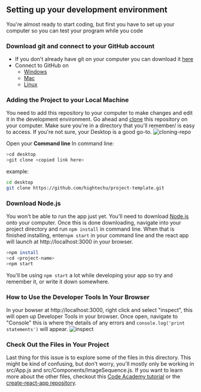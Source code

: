## Setting up your development environment
You're almost ready to start coding, but first you have to set up your computer so  you can test your program while you code

### Download git and connect to your GitHub account
- If you don't already have git on your computer you can download it [here](https://git-scm.com/downloads)
- Connect to GitHub on
   - [Windows](https://www.pluralsight.com/guides/using-git-and-github-on-windows)
   - [Mac](https://kbroman.org/github_tutorial/pages/first_time.html)
   - [Linux](https://www.howtoforge.com/tutorial/install-git-and-github-on-ubuntu/#-configuring-github)
### Adding the Project to your Local Machine
You need to add this repository to your computer to make changes and edit it in the development environment. Go ahead and [clone](https://help.github.com/en/github/creating-cloning-and-archiving-repositories/cloning-a-repository) this repository on your computer. Make sure you're in a directory that you'll remember/ is easy to access. If you're not sure, your Desktop is a good go-to.
![cloning-repo](https://user-images.githubusercontent.com/45152371/86035053-800f5700-b9f0-11ea-9b7a-e2201286067b.GIF)


Open your **Command line**
In command line:
```sh
>cd desktop
>git clone <copied link here>
```
example:
```sh
cd desktop
git clone https://github.com/hightechu/project-template.git
```

### Download Node.js
You won't be able to run the app just yet. You'll need to download [Node.js](https://nodejs.org/en/) onto your computer. Once this is done downloading, navigate into your project directory and run `npm install` in command line. When that is finished installing, enter`npm start` in your command line and the react app will launch at http://localhost:3000 in your browser.
```sh
>npm install
>cd <project-name>
>npm start
```
You'll be using `npm start` a lot while developing your app so try and remember it, or write it down somewhere.
### How to Use the Developer Tools In Your Browser
In your bowser at http://localhost:3000, right click and select "inspect", this will open up Developer Tools in your browser. Once open, navigate to "Console" this is where the details of any errors and `console.log('print statements')` will appear.
![inspect](https://user-images.githubusercontent.com/45152371/86036091-30318f80-b9f2-11ea-8aa3-e38ed8c19b87.gif)
### Check Out the Files in Your Project
Last thing for this issue is to explore some of the files in this directory. This might be kind of confusing, but don't worry, you'll mostly only be working in src/App.js and src/Components/ImageSequence.js. If you want to learn more about the other files, checkout this [Code Academy tutorial](https://www.codecademy.com/articles/react-setup-i) or the [create-react-app repository](https://github.com/facebook/create-react-app). 
 
